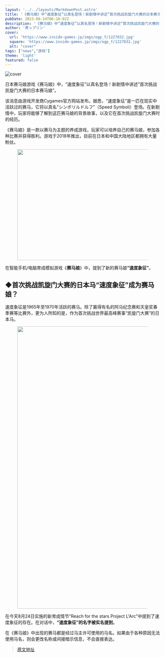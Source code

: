 ```yaml
---
layout: '../../layouts/MarkdownPost.astro'
title: '《赛马娘》中“速度象征”以真名登场！新剧情中讲述“首次挑战凯旋门大赛的日本赛马娘”'
pubDate: 2023-08-24T06:10:02Z
description: '《赛马娘》中“速度象征”以真名登场！新剧情中讲述“首次挑战凯旋门大赛的日本赛马娘”'
author: '茶っプリン'
cover:
  url: 'https://www.inside-games.jp/imgs/ogp_f/1227832.jpg'
  square: 'https://www.inside-games.jp/imgs/ogp_f/1227832.jpg'
  alt: "cover"
tags: ["news","游戏"]
theme: 'light'
featured: false
---
```


![cover](https://www.inside-games.jp/imgs/ogp_f/1227832.jpg)

日本赛马娘游戏《赛马娘》中，“速度象征”以真名登场！新剧情中讲述“首次挑战凯旋门大赛的日本赛马娘”。

该消息由游戏开发商Cygames官方网站发布。据悉，“速度象征”是一匹在现实中活跃过的赛马，它将以真名“シンボリルドルフ”（Speed Symboli）登场。在新剧情中，玩家将能够了解到这匹赛马娘的背景故事，以及它在首次挑战凯旋门大赛时的经历。

《赛马娘》是一款以赛马为主题的养成游戏，玩家可以培养自己的赛马娘，参加各种比赛并获得胜利。游戏于2018年推出，目前在日本和中国大陆地区都拥有大量粉丝。

<figure class="ctms-editor-image"><img src="https://www.inside-games.jp/imgs/zoom/1227833.jpg" class="inline-article-image" width="640" height="360"></figure>
<p>在智能手机/电脑育成模拟游戏《<b>赛马娘</b>》中，提到了新的赛马娘<b>“速度象征”</b>。</p>
<h2>◆首次挑战凯旋门大赛的日本马“速度象征”成为赛马娘？</h2>
<p>速度象征是1965年至1970年活跃的赛马。除了赢得有名的阿马纪念赛和天皇奖春季赛等比赛外，更为人所知的是，作为首次挑战世界最高峰赛事“凯旋门大赛”的日本马。</p>
<figure class="ctms-editor-image"><img src="https://www.inside-games.jp/imgs/zoom/1227827.jpg" class="inline-article-image" width="640" height="916"></figure>
<p>在今天8月24日实施的新育成情节“Reach for the stars Project L'Arc”中提到了速度象征的存在。在对话中，<b>“速度象征”的名字被实名提到</b>。</p>
<p>在《赛马娘》中出现的赛马都是经过马主许可使用的马名。如果由于各种原因无法使用马名，则会更改名称或间接暗示信息，不会直接表达。</p>

>[原文地址](https://www.inside-games.jp/article/2023/08/24/148065.html)  
